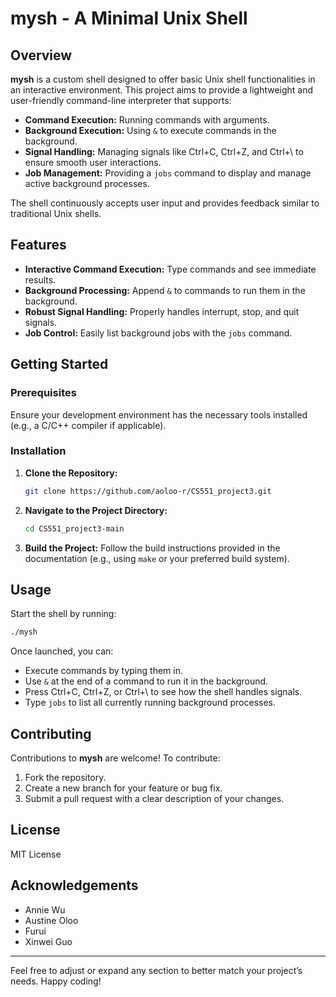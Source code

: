 
# mysh - A Minimal Unix Shell

## Overview

**mysh** is a custom shell designed to offer basic Unix shell functionalities in an interactive environment. This project aims to provide a lightweight and user-friendly command-line interpreter that supports:

- **Command Execution:** Running commands with arguments.
- **Background Execution:** Using `&` to execute commands in the background.
- **Signal Handling:** Managing signals like Ctrl+C, Ctrl+Z, and Ctrl+\ to ensure smooth user interactions.
- **Job Management:** Providing a `jobs` command to display and manage active background processes.

The shell continuously accepts user input and provides feedback similar to traditional Unix shells.

## Features

- **Interactive Command Execution:** Type commands and see immediate results.
- **Background Processing:** Append `&` to commands to run them in the background.
- **Robust Signal Handling:** Properly handles interrupt, stop, and quit signals.
- **Job Control:** Easily list background jobs with the `jobs` command.

## Getting Started

### Prerequisites

Ensure your development environment has the necessary tools installed (e.g., a C/C++ compiler if applicable).

### Installation

1. **Clone the Repository:**
   ```bash
   git clone https://github.com/aoloo-r/CS551_project3.git
   ```
2. **Navigate to the Project Directory:**
   ```bash
   cd CS551_project3-main
   ```
3. **Build the Project:**
   Follow the build instructions provided in the documentation (e.g., using `make` or your preferred build system).

## Usage

Start the shell by running:
```bash
./mysh
```
Once launched, you can:
- Execute commands by typing them in.
- Use `&` at the end of a command to run it in the background.
- Press Ctrl+C, Ctrl+Z, or Ctrl+\ to see how the shell handles signals.
- Type `jobs` to list all currently running background processes.



## Contributing

Contributions to **mysh** are welcome! To contribute:
1. Fork the repository.
2. Create a new branch for your feature or bug fix.
3. Submit a pull request with a clear description of your changes.

## License

MIT License

## Acknowledgements

- Annie Wu
- Austine Oloo
- Furui
- Xinwei Guo

---

Feel free to adjust or expand any section to better match your project’s needs. Happy coding!
